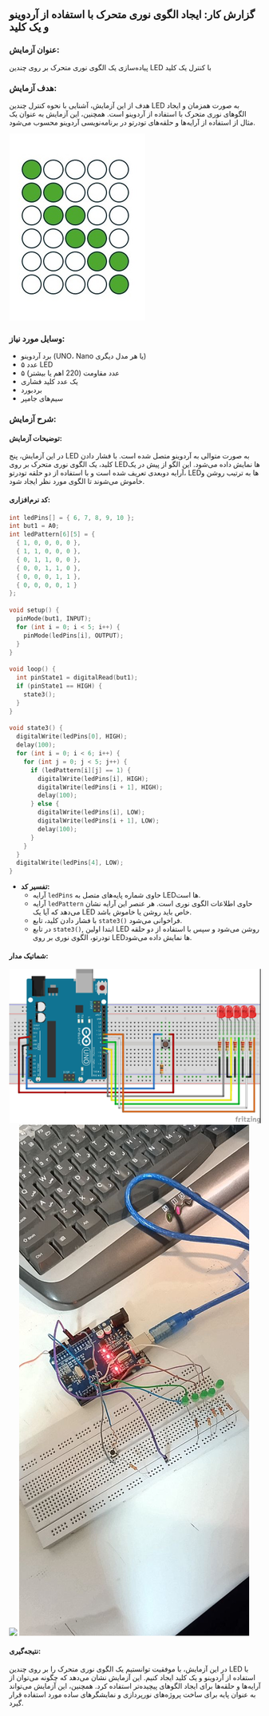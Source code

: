 ## گزارش کار: ایجاد الگوی نوری متحرک با استفاده از آردوینو و یک کلید

### عنوان آزمایش:
پیاده‌سازی یک الگوی نوری متحرک بر روی چندین LED با کنترل یک کلید

### هدف آزمایش:
هدف از این آزمایش، آشنایی با نحوه کنترل چندین LED به صورت همزمان و ایجاد الگوهای نوری متحرک با استفاده از آردوینو است. همچنین، این آزمایش به عنوان یک مثال از استفاده از آرایه‌ها و حلقه‌های تودرتو در برنامه‌نویسی آردوینو محسوب می‌شود.

![](https://github.com/vahidseyyedi/microProcessor/blob/main/04%20Laboratory/exercise%201/src/Slide1.JPG)


### وسایل مورد نیاز:
* برد آردوینو (UNO، Nano یا هر مدل دیگری)
* ۵ عدد LED
* ۵ عدد مقاومت (220 اهم یا بیشتر)
* یک عدد کلید فشاری
* بردبورد
* سیم‌های جامپر

### شرح آزمایش:

#### توضیحات آزمایش:
در این آزمایش، پنج LED به صورت متوالی به آردوینو متصل شده است. با فشار دادن کلید، یک الگوی نوری متحرک بر روی LEDها نمایش داده می‌شود. این الگو از پیش در یک آرایه دوبعدی تعریف شده است و با استفاده از دو حلقه تودرتو، LEDها به ترتیب روشن و خاموش می‌شوند تا الگوی مورد نظر ایجاد شود.

#### کد نرم‌افزاری:

```c++
int ledPins[] = { 6, 7, 8, 9, 10 };
int but1 = A0;
int ledPattern[6][5] = {
  { 1, 0, 0, 0, 0 },
  { 1, 1, 0, 0, 0 },
  { 0, 1, 1, 0, 0 },
  { 0, 0, 1, 1, 0 },
  { 0, 0, 0, 1, 1 },
  { 0, 0, 0, 0, 1 }
};

void setup() {
  pinMode(but1, INPUT);
  for (int i = 0; i < 5; i++) {
    pinMode(ledPins[i], OUTPUT);
  }
}

void loop() {
  int pinState1 = digitalRead(but1);
  if (pinState1 == HIGH) {
    state3();
  }
}

void state3() {
  digitalWrite(ledPins[0], HIGH);
  delay(100);
  for (int i = 0; i < 6; i++) {
    for (int j = 0; j < 5; j++) {
      if (ledPattern[i][j] == 1) {
        digitalWrite(ledPins[i], HIGH);
        digitalWrite(ledPins[i + 1], HIGH);
        delay(100);
      } else {
        digitalWrite(ledPins[i], LOW);
        digitalWrite(ledPins[i + 1], LOW);
        delay(100);
      }
    }
  }
  digitalWrite(ledPins[4], LOW);
}
```

* **تفسیر کد:**
  * آرایه `ledPins` حاوی شماره پایه‌های متصل به LEDها است.
  * آرایه `ledPattern` حاوی اطلاعات الگوی نوری است. هر عنصر این آرایه نشان می‌دهد که آیا یک LED خاص باید روشن یا خاموش باشد.
  * با فشار دادن کلید، تابع `state3()` فراخوانی می‌شود.
  * در تابع `state3()`, ابتدا اولین LED روشن می‌شود و سپس با استفاده از دو حلقه تودرتو، الگوی نوری بر روی LEDها نمایش داده می‌شود.

#### شماتیک مدار:
![](https://github.com/vahidseyyedi/microProcessor/blob/main/04%20Laboratory/exercise%201/src/map%201.jpg)
![](https://github.com/vahidseyyedi/microProcessor/blob/main/04%20Laboratory/exercise%201/src/1.3.gif)
![](https://github.com/vahidseyyedi/microProcessor/blob/main/04%20Laboratory/exercise%201/src/1.1.jpg)


#### نتیجه‌گیری:
در این آزمایش، با موفقیت توانستیم یک الگوی نوری متحرک را بر روی چندین LED با استفاده از آردوینو و یک کلید ایجاد کنیم. این آزمایش نشان می‌دهد که چگونه می‌توان از آرایه‌ها و حلقه‌ها برای ایجاد الگوهای پیچیده‌تر استفاده کرد. همچنین، این آزمایش می‌تواند به عنوان پایه برای ساخت پروژه‌های نورپردازی و نمایشگرهای ساده مورد استفاده قرار گیرد.

